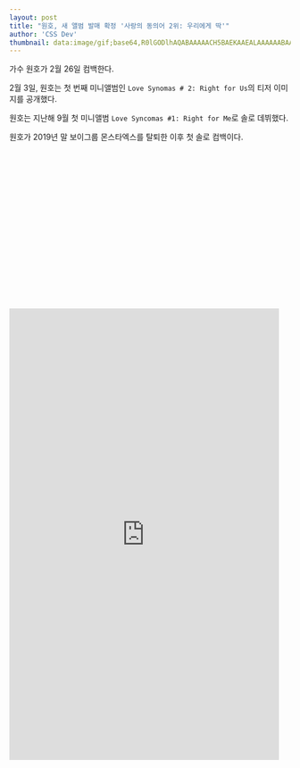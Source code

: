 ```yaml
---
layout: post
title: "원호, 새 앨범 발매 확정 '사랑의 동의어 2위: 우리에게 딱'"
author: 'CSS Dev'
thumbnail: data:image/gif;base64,R0lGODlhAQABAAAAACH5BAEKAAEALAAAAAABAAEAAAICTAEAOw==
---
```



가수 원호가 2월 26일 컴백한다.

2월 3일, 원호는 첫 번째 미니앨범인 `Love Synomas # 2: Right for Us`의 티저 이미지를 공개했다.

원호는 지난해 9월 첫 미니앨범 `Love Syncomas #1: Right for Me`로 솔로 데뷔했다.

원호가 2019년 말 보이그룹 몬스타엑스를 탈퇴한 이후 첫 솔로 컴백이다.


<div class="video_wrapper" style="padding-top: 56.25%;">
    <iframe id="twitter-widget-0" scrolling="no" frameborder="0" allowtransparency="true" allowfullscreen="true" class="" style="position: static; visibility: visible; width: 483px; height: 809px; display: block; flex-grow: 1;" title="Twitter Tweet" src="https://platform.twitter.com/embed/index.html?dnt=false&amp;embedId=twitter-widget-0&amp;frame=false&amp;hideCard=false&amp;hideThread=false&amp;id=1356920388182138885&amp;lang=en&amp;origin=https%3A%2F%2Fkpopchingu.com%2F2021%2F02%2F04%2Fwonho-confirms-the-release-of-new-album-right-for-us%2F&amp;theme=light&amp;widgetsVersion=ed20a2b%3A1601588405575&amp;width=550px" data-tweet-id="1356920388182138885"></iframe>
</div>


